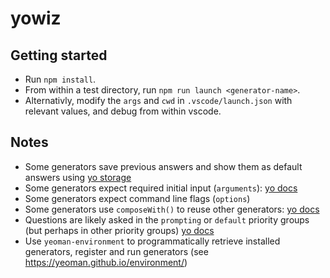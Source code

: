 # yowiz

## Getting started
* Run `npm install`.
* From within a test directory, run `npm run launch <generator-name>`.
* Alternativly, modify the `args` and `cwd` in `.vscode/launch.json` with relevant values, and debug from within vscode.

## Notes
* Some generators save previous answers and show them as default answers using [yo storage](https://yeoman.io/authoring/storage.html)
* Some generators expect required initial input (`arguments`): [yo docs](https://yeoman.io/authoring/user-interactions.html)
* Some generators expect command line flags (`options`)
* Some generators use `composeWith()` to reuse other generators: [yo docs](https://yeoman.io/authoring/composability.html)
* Questions are likely asked in the `prompting` or `default` priority groups (but perhaps in other priority groups) [yo docs](https://yeoman.io/authoring/running-context.html)
* Use `yeoman-environment` to programmatically retrieve installed generators, register and run generators (see https://yeoman.github.io/environment/)
